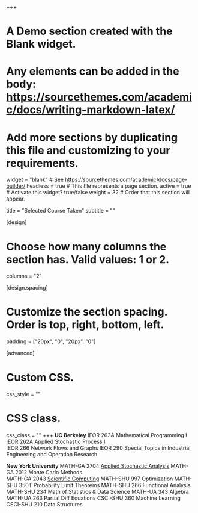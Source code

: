 +++
# A Demo section created with the Blank widget.
# Any elements can be added in the body: https://sourcethemes.com/academic/docs/writing-markdown-latex/
# Add more sections by duplicating this file and customizing to your requirements.

widget = "blank"  # See https://sourcethemes.com/academic/docs/page-builder/
headless = true  # This file represents a page section.
active = true  # Activate this widget? true/false
weight = 32  # Order that this section will appear.

title = "Selected Course Taken"
subtitle = ""

[design]
  # Choose how many columns the section has. Valid values: 1 or 2.
  columns = "2"

[design.spacing]
  # Customize the section spacing. Order is top, right, bottom, left.
  padding = ["20px", "0", "20px", "0"]

[advanced]
 # Custom CSS. 
 css_style = ""
 
 # CSS class.
 css_class = ""
+++
**UC Berkeley**
IEOR 263A  Mathematical Programming I
IEOR 262A  Applied Stochastic Process I    
IEOR 266     Network Flows and Graphs
IEOR 290     Special Topics in Industrial Engineering and Operation Research

**New York University**
MATH-GA 2704   [Applied Stochastic Analysis](https://cims.nyu.edu/~holmes/teaching/asa2019.html)
MATH-GA 2012   Monte Carlo Methods    
MATH-GA 2043   [Scientific Computing](https://www.math.nyu.edu/faculty/goodman/teaching/ScientificComputing2018/ScientificComputing.html)
MATH-SHU 997   Optimization
MATH-SHU 350T Probability Limit Theorems
MATH-SHU 266   Functional Analysis 
MATH-SHU 234   Math of Statistics & Data Science
MATH-UA    343   Algebra
MATH-UA    263   Partial Diff Equations
CSCI-SHU  360  Machine Learning
CSCI-SHU  210  Data Structures
